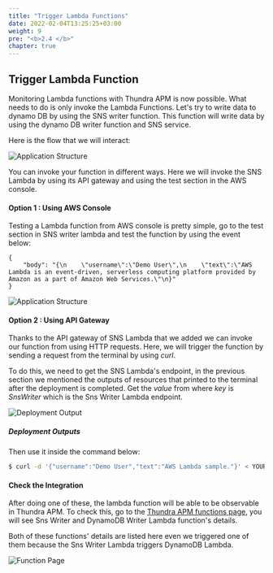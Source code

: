 ```yaml
---
title: "Trigger Lambda Functions"
date: 2022-02-04T13:25:25+03:00
weight: 9
pre: "<b>2.4 </b>"
chapter: true
---
```


## Trigger Lambda Function

Monitoring Lambda functions with Thundra APM is now possible. What needs to do is only invoke the Lambda Functions. Let's try to write data to dynamo DB by using the SNS writer function. This function will write data by using the dynamo DB writer function and SNS service.

Here is the flow that we will interact:

![Application Structure](/images/_setting_up/first_flow.png)


You can invoke your function in different ways. Here we will invoke the SNS Lambda by using its API gateway and using the test section in the AWS console.

#### Option 1 : Using AWS Console

Testing a Lambda function from AWS console is pretty simple,  go to the test section in SNS writer lambda and test the function by using the event below:

    {
        "body": "{\n    \"username\":\"Demo User\",\n    \"text\":\"AWS Lambda is an event-driven, serverless computing platform provided by Amazon as a part of Amazon Web Services.\"\n}"
    }

![Application Structure](/images/_setting_up/aws_console_test.png)

#### Option 2  : Using API Gateway

Thanks to the API gateway of SNS Lambda that we added we can invoke our function from using HTTP requests. Here, we will trigger the function by sending a request from the terminal by using *curl*.

To do this, we need to get the SNS Lambda's endpoint, in the previous section we mentioned the outputs of resources that printed to the terminal after the deployment is completed. Get the *value* from where *key* is *SnsWriter* which is the Sns Writer Lambda endpoint.

![Deployment Output](/images/_setting_up/deployment_output.png)
        <h5>*Deployment Outputs*</h5>

Then use it inside the command below:



```sh
$ curl -d '{"username":"Demo User","text":"AWS Lambda sample."}' < YOUR LAMBDA ENDPOINT >
```



#### Check the Integration


After doing one of these, the lambda function will be able to be observable in Thundra APM. To check this, go to the [Thundra APM functions page](https://apm.thundra.io/functions), you will see Sns Writer and DynamoDB Writer Lambda function's details.


Both of these functions' details are listed here even we triggered one of them because the Sns Writer Lambda triggers DynamoDB Lambda.



![Function Page](/images/_setting_up/functions_page_2_functions.png)
